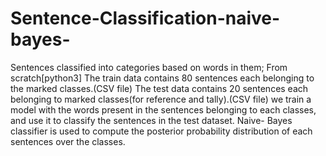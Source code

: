 # Sentence-Classification-naive-bayes-
Sentences classified into categories based on words in them; From scratch[python3]
The train data contains 80 sentences each belonging to the marked classes.(CSV file)
The test data contains 20 sentences each belonging to marked classes(for reference and tally).(CSV file)
we train a model with the words present in the sentences belonging to each classes, and use it to classify the sentences in the test dataset.
Naive- Bayes classifier is used to compute the posterior probability distribution of each sentences over the classes.

